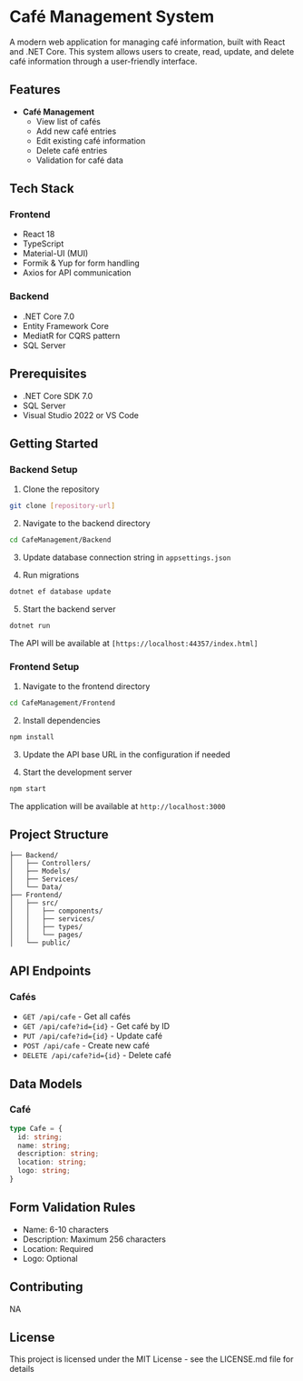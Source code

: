 # Café Management System

A modern web application for managing café information, built with React and .NET Core. This system allows users to create, read, update, and delete café information through a user-friendly interface.

## Features

- **Café Management**
  - View list of cafés
  - Add new café entries
  - Edit existing café information
  - Delete café entries
  - Validation for café data

## Tech Stack

### Frontend

- React 18
- TypeScript
- Material-UI (MUI)
- Formik & Yup for form handling
- Axios for API communication

### Backend

- .NET Core 7.0
- Entity Framework Core
- MediatR for CQRS pattern
- SQL Server

## Prerequisites

- .NET Core SDK 7.0
- SQL Server
- Visual Studio 2022 or VS Code

## Getting Started

### Backend Setup

1. Clone the repository

```bash
git clone [repository-url]
```

2. Navigate to the backend directory

```bash
cd CafeManagement/Backend
```

3. Update database connection string in `appsettings.json`

4. Run migrations

```bash
dotnet ef database update
```

5. Start the backend server

```bash
dotnet run
```

The API will be available at `[https://localhost:44357/index.html]`

### Frontend Setup

1. Navigate to the frontend directory

```bash
cd CafeManagement/Frontend
```

2. Install dependencies

```bash
npm install
```

3. Update the API base URL in the configuration if needed

4. Start the development server

```bash
npm start
```

The application will be available at `http://localhost:3000`

## Project Structure

```
├── Backend/
│   ├── Controllers/
│   ├── Models/
│   ├── Services/
│   └── Data/
├── Frontend/
│   ├── src/
│   │   ├── components/
│   │   ├── services/
│   │   ├── types/
│   │   └── pages/
│   └── public/
```

## API Endpoints

### Cafés

- `GET /api/cafe` - Get all cafés
- `GET /api/cafe?id={id}` - Get café by ID
- `PUT /api/cafe?id={id}` - Update café
- `POST /api/cafe` - Create new café
- `DELETE /api/cafe?id={id}` - Delete café

## Data Models

### Café

```typescript
type Cafe = {
  id: string;
  name: string;
  description: string;
  location: string;
  logo: string;
}
```

## Form Validation Rules

- Name: 6-10 characters
- Description: Maximum 256 characters
- Location: Required
- Logo: Optional

## Contributing
NA

## License

This project is licensed under the MIT License - see the LICENSE.md file for details
